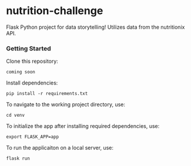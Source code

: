 # nutrition-challenge
Flask Python project for data storytelling! Utilizes data from the nutritionix API.

### Getting Started
Clone this repository:
```
coming soon
```

Install dependencies:
```
pip install -r requirements.txt
```

To navigate to the working project directory, use:
```
cd venv
```

To initialize the app after installing required dependencies, use:
```
export FLASK_APP=app
```

To run the applicaiton on a local server, use: 
```
flask run
```
